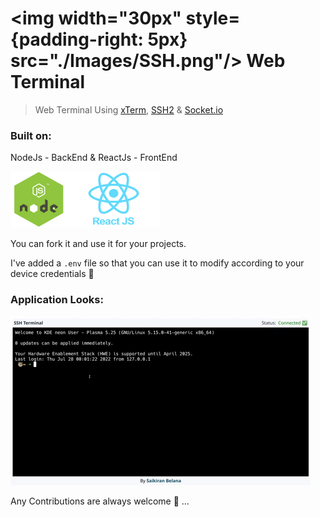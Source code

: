 # <img width="30px" style={padding-right: 5px}  src="./Images/SSH.png"/> Web Terminal

> Web Terminal Using [xTerm](https://www.npmjs.com/package/xterm), [SSH2](https://www.npmjs.com/package/ssh2) & [Socket.io](https://socket.io/)
> 

### **Built on**:

NodeJs - BackEnd & ReactJs - FrontEnd



​     <img width="90px" height="90px" src="./Images/NodeJs.png"/><img width="150px" height="90px" src="./Images/ReactJs.png"/>



You can fork it and use it for your projects.

I've added a `.env` file so that you can use it to modify according to your device credentials 🔑

### Application Looks:

<img src="./Images/giphy.gif" />

Any Contributions are always welcome 🤗 …





